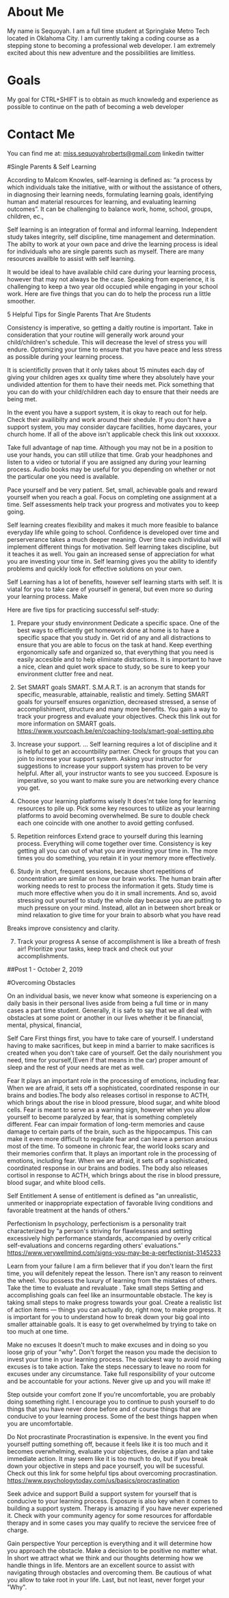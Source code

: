 # About Me

My name  is Sequoyah. I am a full time student at Springlake Metro Tech located in Oklahoma City. 
I am currently taking a coding course as a stepping stone to becoming a professional web developer.
I am extremely excited about this new adventure and the possibilities are limitless.


# Goals

My goal for CTRL+SHIFT is to obtain as much knowledg and experience as possible to continue on the path of becoming a web developer



# Contact Me

You can find me at:
miss.sequoyahroberts@gmail.com
linkedin
twitter


#Single Parents & Self Learning

According to Malcom Knowles, self-learning is defined as: “a process by which individuals take the initiative,
with or without the assistance of others, in diagnosing their learning needs, formulating learning goals, 
identifying human and material resources for learning, and evaluating learning outcomes”. It can be 
challenging to balance work, home, school, groups, children, ec.,

Self learning is an integration of formal and informal learning. Independent study takes integrity, self 
discipline, time management and determination. The abilty to work at your own pace and drive the learning process 
is ideal for individuals who are single parents such as myself. There are many resources availble to assist with 
self learning. 

It would be ideal to have available child care during your learning process, however that may not always be the
case. Speaking from experience, it is challenging to keep a two year old occupied while engaging in your school
work. Here are five things that you can do to help the process run a little smoother.

5 Helpful Tips for Single Parents That Are Students

Consistency is imperative, so getting a daitly routine is important. Take in consideration that your routine will
generally work around your child/children's schedule. This will decrease the level of stress you will endure. 
Optomizing your time to ensure that you have peace and less stress as possible during your learning process.

It is scientificlly proven that it only takes about 15 minutes each day of giving your children ages xx quality 
time where they absolutely have your undivided attention for them to have their needs met. Pick something that 
you can do with your child/children each day to ensure that their needs are being met.

In the event you have a support system, it is okay to reach out for help. Check their availibilty and work around 
their shedule. If you don't have a support system, you may consider daycare facilities, home daycares, your 
church home. If all of the above isn't applicable check this link out xxxxxxx.

Take full advantage of nap time. Although you may not be in a position to use your hands, you can still utilize
that time. Grab your headphones and listen to a video or tutorial if you are assigned any during your learning 
process. Audio books may be useful for you depending on whether or not the particular one you need is available.

Pace yourself and be very patient. Set, small, achievable goals and reward yourself when you reach a goal. Focus 
on completing one assignment at a time. Self assessments help track your progress and motivates you to keep 
going.



Self learning creates flexibility and makes it much more feasible to balance everyday life while going to school.
Confidence is developed over time and perserverance takes a much deeper meaning. Over time each individual will 
implement different things for motivation. Self learning takes discipline, but it teaches it as well. You gain an 
increased sense of appreciation for what you are investing your time in. Self learning gives you the ability to 
identify problems and quickly look for effective solutions on your own. 

Self Learning has a lot of benefits, however self learning starts with self. It is viatal for you to take care
of yourself in general, but even more so during your learning process. Make 


Here are five tips for practicing successful self-study:

1. Prepare your study envinronment
Dedicate a specific space. One of the best ways to efficiently get homework done at home is to have a specific space that you study in. Get rid of any and all distractions to ensure that you are able to focus on 
the task at hand. Keep everthing ergonomically safe and organized so, that everything that you need is easily 
accesible and to help eliminate distractions. It is important to have a nice, clean and quiet work space to 
study, so be sure to keep your environment clutter free and neat.

2. Set SMART goals
 SMART. S.M.A.R.T. is an acronym that stands for specific, measurable, attainable, realistic and timely.
 Setting SMART goals for yourself ensures organiztion, decreased stressed, a sense of accomplishiment, structure
 and many more benefits. You gain a way to track your progress and evaluate your objectives. Check this link
 out for more information on SMART goals.
 https://www.yourcoach.be/en/coaching-tools/smart-goal-setting.php
 
3. Increase your support. ...
Self learning requires a lot of discipline and it is helpful to get an accountbility partner. Check for groups
that you can join to increse your support system. Asking your instructor for suggestions to increase your support
system has proven to be very helpful. After all, your instructor wants to see you succeed. Exposure is 
imperative, so you want to make sure you are networking every chance you get.

4. Choose your learning platforms wisely
It does'nt take long for learning resources to pile up. Pick some key resources to utilize as your learning 
platforms to avoid becoming overwhelmed. Be sure to double check each one coincide with one another to avoid 
getting confused.

5. Repetition reinforces 
Extend grace to yourself during this learning process. Everything will come together over time. Consistency is
key getting all you can out of what you are investing your time in. The more times you do something, you retain
it in your memory more effectively.

6. Study in short, frequent sessions, because short repetitions of concentration are similar on how our brain 
works. The human brain after working needs to rest to process the information it gets. Study time is much more
effective when you do it in small increments. And so, avoid stressing out yourself to study the whole day because
you are putting to much pressure on your mind. Instead, allot an in between short break or mind relaxation to 
give time for your brain to absorb what you have read

 Breaks improve consistency and clarity.
 
7. Track your progress
A sense of accomplishment is like a breath of fresh air! Prioritize your tasks, keep track and check out your 
accomplishments.
 
##Post 1 - October 2, 2019


#Overcoming Obstacles

On an individual basis, we never know what someone is experiencing on a daily basis in their personal lives aside 
from being a full time or in many cases a part time student. Generally, it is safe to say that we all deal with 
obstacles at some point or another in our lives whether it be financial, mental, physical, financial, 

Self Care
First things first, you have to take care of yourself. I understand having to make sacrifices, but keep in mind
a barrier to make sacrifices is created when you don't take care of yourself. Get the daily nourishment you need, 
time for yourself,(Even if that means in the car) proper amount of sleep and the rest of your needs are met as 
well.

Fear
It plays an important role in the processing of emotions, including fear. When we are afraid, it sets off a 
sophisticated, coordinated response in our brains and bodies.The body also releases cortisol in response to 
ACTH, which brings about the rise in blood pressure, blood sugar, and white blood cells.
Fear is meant to serve as a warning sign, however when you allow yourself to become paralyzed by fear, that is 
something completely different. Fear can impair formation of long-term memories and cause damage to certain parts 
of the brain, such as the hippocampus. This can make it even more difficult to regulate fear and can leave a 
person anxious most of the time. To someone in chronic fear, the world looks scary and their memories confirm 
that. It plays an important role in the processing of emotions, including fear. When we are afraid, it sets off a 
sophisticated, coordinated response in our brains and bodies. The body also releases cortisol in response to
ACTH, which brings about the rise in blood pressure, blood sugar, and white blood cells.

Self Entitlement
A sense of entitlement is defined as "an unrealistic, unmerited or inappropriate expectation of favorable living
conditions and favorable treatment at the hands of others."

Perfectionism
In psychology, perfectionism is a personality trait characterized by “a person's striving for flawlessness and 
setting excessively high performance standards, accompanied by overly critical self-evaluations and concerns 
regarding others' evaluations.”
https://www.verywellmind.com/signs-you-may-be-a-perfectionist-3145233

Learn from your failure
I am a firm believer that if you don't learn the first time, you will defenitely repeat the lesson. There isn't 
any reason to reinvent the wheel. You possess the luxury of learning from the mistakes of others. Take the time 
to evaluate and revaluate
.
Take small steps
Setting and accomplishing goals can feel like an insurmountable obstacle. The key is taking small steps to make
progress towards your goal. Create a realistic list of action items — things you can actually do, right now, to 
make progress. It is important for you to understand how to break down your big goal into smaller attainable 
goals. It is easy to get overwhelmed by trying to take on too much at one time. 


Make no excuses
It doesn't much to make excuses and in doing so you loose grip of your "why". Don't forget the reason you made 
the decision to invest your time in your learning process. The quickest way to avoid making excuses is to take 
action. Take the steps necessary to leave no room for excuses under any circumstance. Take full responsibility of 
your outcome and be accountable for your actions. Never give up and you will make it!

Step outside your comfort zone
If you're uncomfortable, you are probably doing something right. I encourage you to continue to push yourself to do things that you have never done before and of course things that are conducive to your learning process. Some of the best things happen when you are uncomfortable.

Do Not procrastinate 
Procrastination is expensive. In the event you find yourself putting something off, because it feels like it is 
too much and it becomes overwhelming, evaluate your objectives, devise a plan and take immediate action. It may 
seem like it is too much to do, but if you break down your objective in steps and pace yourself, you will be
sucessful. Check out this link for some helpful tips about overcoming procrastination.
https://www.psychologytoday.com/us/basics/procrastination


Seek advice and support
Build a support system for yourself that is conducive to your learning process. Exposure is also key when it 
comes to building a support system. Therapy is amazing if you have never experiened it. Check with your community
agency for some resources for affordable therapy and in some cases you may qualify to recieve the servicee free
of charge. 

Gain perspective
Your perception is everything and it will determine how you approach the obstacle. Make a decision to be positive 
no matter what. In short we attract what we think and our thoughts determing how we handle things in life. 
Mentors are an excellent source to assist with navigating through obstacles and overcoming them. Be cautious of 
what you allow to take root in your life. Last, but not least, never forget your "Why".







